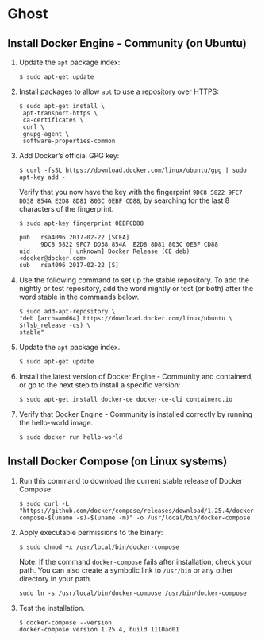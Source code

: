 # Ghost

## Install Docker Engine - Community (on Ubuntu)

1. Update the ```apt``` package index:
   ```
   $ sudo apt-get update
   ```

2. Install packages to allow ```apt``` to use a repository over HTTPS:
   ```
   $ sudo apt-get install \
    apt-transport-https \
    ca-certificates \
    curl \
    gnupg-agent \
    software-properties-common
   ```
   
3. Add Docker’s official GPG key:
   ```
   $ curl -fsSL https://download.docker.com/linux/ubuntu/gpg | sudo apt-key add -
   ```
   Verify that you now have the key with the fingerprint ```9DC8 5822 9FC7 DD38 854A E2D8 8D81 803C 0EBF CD88```, by searching for the last 8 characters of the fingerprint.
   ```
   $ sudo apt-key fingerprint 0EBFCD88
   
   pub   rsa4096 2017-02-22 [SCEA]
         9DC8 5822 9FC7 DD38 854A  E2D8 8D81 803C 0EBF CD88
   uid           [ unknown] Docker Release (CE deb) <docker@docker.com>
   sub   rsa4096 2017-02-22 [S]
   ```
   
4. Use the following command to set up the stable repository. To add the nightly or test repository, add the word nightly or test (or both) after the word stable in the commands below.
   ```
   $ sudo add-apt-repository \
   "deb [arch=amd64] https://download.docker.com/linux/ubuntu \
   $(lsb_release -cs) \
   stable"
   ```
   
5. Update the ```apt``` package index.
   ```
   $ sudo apt-get update
   ```
   
6. Install the latest version of Docker Engine - Community and containerd, or go to the next step to install a specific version:
   ```
   $ sudo apt-get install docker-ce docker-ce-cli containerd.io
   ```
   
7. Verify that Docker Engine - Community is installed correctly by running the hello-world image.
   ```
   $ sudo docker run hello-world
   ```

## Install Docker Compose (on Linux systems)

1. Run this command to download the current stable release of Docker Compose:
   ```
   $ sudo curl -L "https://github.com/docker/compose/releases/download/1.25.4/docker-compose-$(uname -s)-$(uname -m)" -o /usr/local/bin/docker-compose
   ```
   
2. Apply executable permissions to the binary:
   ```
   $ sudo chmod +x /usr/local/bin/docker-compose
   ```
   
   Note: If the command ```docker-compose``` fails after installation, check your path. You can also create a symbolic link to ```/usr/bin``` or any other directory in your path.
      ```
      sudo ln -s /usr/local/bin/docker-compose /usr/bin/docker-compose
      ```
 
3. Test the installation.
   ```
   $ docker-compose --version
   docker-compose version 1.25.4, build 1110ad01
   ```

